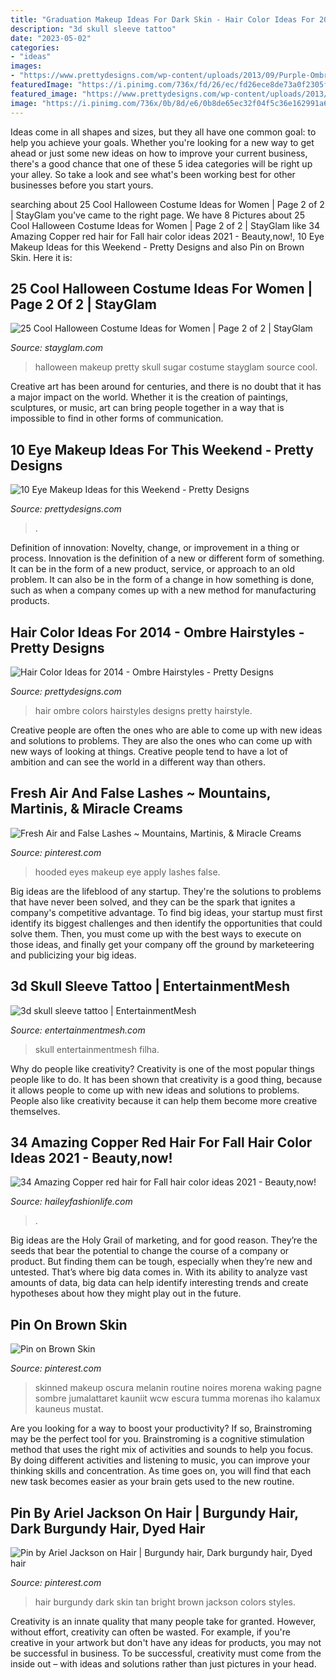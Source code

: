 ```yaml
---
title: "Graduation Makeup Ideas For Dark Skin - Hair Color Ideas For 2014"
description: "3d skull sleeve tattoo"
date: "2023-05-02"
categories:
- "ideas"
images:
- "https://www.prettydesigns.com/wp-content/uploads/2013/09/Purple-Ombre-Hair-2014.jpg"
featuredImage: "https://i.pinimg.com/736x/fd/26/ec/fd26ece8de73a0f2305f7f7265297b7d.jpg"
featured_image: "https://www.prettydesigns.com/wp-content/uploads/2013/09/Purple-Ombre-Hair-2014.jpg"
image: "https://i.pinimg.com/736x/0b/8d/e6/0b8de65ec32f04f5c36e162991a64977--dark-burgundy-hair-hair-color-ideas.jpg"
---
```



Ideas come in all shapes and sizes, but they all have one common goal: to help you achieve your goals. Whether you're looking for a new way to get ahead or just some new ideas on how to improve your current business, there's a good chance that one of these 5 idea categories will be right up your alley. So take a look and see what's been working best for other businesses before you start yours.

	

		
searching about 25 Cool Halloween Costume Ideas for Women | Page 2 of 2 | StayGlam you've came to the right page. We have 8 Pictures about 25 Cool Halloween Costume Ideas for Women | Page 2 of 2 | StayGlam like 34 Amazing Copper red hair for Fall hair color ideas 2021 - Beauty,now!, 10 Eye Makeup Ideas for this Weekend - Pretty Designs and also Pin on Brown Skin. Here it is:
		
    
## 25 Cool Halloween Costume Ideas For Women | Page 2 Of 2 | StayGlam

<img loading=lazy src="https://stayglam.com/wp-content/uploads/2018/08/Pretty-Sugarskull-Halloween-Makeup-Idea.jpg" onerror="this.onerror=null;this.src='https://tse3.mm.bing.net/th?id=OIP.eaEkn8pn1_vrtmOW8WnwSwAAAA&amp;pid=15.1';" alt="25 Cool Halloween Costume Ideas for Women | Page 2 of 2 | StayGlam">

_Source: stayglam.com_

>halloween makeup pretty skull sugar costume stayglam source cool. 

	

Creative art has been around for centuries, and there is no doubt that it has a major impact on the world. Whether it is the creation of paintings, sculptures, or music, art can bring people together in a way that is impossible to find in other forms of communication.

    
## 10 Eye Makeup Ideas For This Weekend - Pretty Designs

<img loading=lazy src="https://www.prettydesigns.com/wp-content/uploads/2014/11/Blue-Eyeshadow.jpg" onerror="this.onerror=null;this.src='https://tse4.mm.bing.net/th?id=OIP.Z9lWGs8HLrCQ-MrdYezmzQHaQN&amp;pid=15.1';" alt="10 Eye Makeup Ideas for this Weekend - Pretty Designs">

_Source: prettydesigns.com_

>. 

	

Definition of innovation: Novelty, change, or improvement in a thing or process.
Innovation is the definition of a new or different form of something. It can be in the form of a new product, service, or approach to an old problem. It can also be in the form of a change in how something is done, such as when a company comes up with a new method for manufacturing products.

    
## Hair Color Ideas For 2014 - Ombre Hairstyles - Pretty Designs

<img loading=lazy src="https://www.prettydesigns.com/wp-content/uploads/2013/09/Purple-Ombre-Hair-2014.jpg" onerror="this.onerror=null;this.src='https://tse4.mm.bing.net/th?id=OIP.BjrTKUxV1qivu4sncU_QCAHaKt&amp;pid=15.1';" alt="Hair Color Ideas for 2014 - Ombre Hairstyles - Pretty Designs">

_Source: prettydesigns.com_

>hair ombre colors hairstyles designs pretty hairstyle. 

	

Creative people are often the ones who are able to come up with new ideas and solutions to problems. They are also the ones who can come up with new ways of looking at things. Creative people tend to have a lot of ambition and can see the world in a different way than others.

    
## Fresh Air And False Lashes ~ Mountains, Martinis, &amp; Miracle Creams

<img loading=lazy src="https://i.pinimg.com/736x/fd/26/ec/fd26ece8de73a0f2305f7f7265297b7d.jpg" onerror="this.onerror=null;this.src='https://tse3.mm.bing.net/th?id=OIP.vMSPLJ19w6CMJ4PNcubtMQHaLG&amp;pid=15.1';" alt="Fresh Air and False Lashes ~ Mountains, Martinis, &amp; Miracle Creams">

_Source: pinterest.com_

>hooded eyes makeup eye apply lashes false. 

	

Big ideas are the lifeblood of any startup. They're the solutions to problems that have never been solved, and they can be the spark that ignites a company's competitive advantage. To find big ideas, your startup must first identify its biggest challenges and then identify the opportunities that could solve them. Then, you must come up with the best ways to execute on those ideas, and finally get your company off the ground by marketeering and publicizing your big ideas.

    
## 3d Skull Sleeve Tattoo | EntertainmentMesh

<img loading=lazy src="https://i0.wp.com/entertainmentmesh.com/wp-content/uploads/2017/08/3d-skull-sleeve-tattoo.jpg?ssl=1" onerror="this.onerror=null;this.src='https://tse4.mm.bing.net/th?id=OIP.3fjisNJ2R-Occ1OmvBJVvwHaHa&amp;pid=15.1';" alt="3d skull sleeve tattoo | EntertainmentMesh">

_Source: entertainmentmesh.com_

>skull entertainmentmesh filha. 

	

Why do people like creativity?
Creativity is one of the most popular things people like to do. It has been shown that creativity is a good thing, because it allows people to come up with new ideas and solutions to problems. People also like creativity because it can help them become more creative themselves.

    
## 34 Amazing Copper Red Hair For Fall Hair Color Ideas 2021 - Beauty,now!

<img loading=lazy src="https://haileyfashionlife.com/wp-content/uploads/2021/08/1.jpg" onerror="this.onerror=null;this.src='https://tse4.mm.bing.net/th?id=OIP.Dsi1YHFAKAoXSu4Bc_gQCwHaNK&amp;pid=15.1';" alt="34 Amazing Copper red hair for Fall hair color ideas 2021 - Beauty,now!">

_Source: haileyfashionlife.com_

>. 

	

Big ideas are the Holy Grail of marketing, and for good reason. They’re the seeds that bear the potential to change the course of a company or product. But finding them can be tough, especially when they’re new and untested. That’s where big data comes in. With its ability to analyze vast amounts of data, big data can help identify interesting trends and create hypotheses about how they might play out in the future.

    
## Pin On Brown Skin

<img loading=lazy src="https://i.pinimg.com/736x/f3/f5/4d/f3f54d94456b837ab85ac45115ccd2f7.jpg" onerror="this.onerror=null;this.src='https://tse1.mm.bing.net/th?id=OIP.cNQ--i-7Km2SbDwx3z5QEQHaK5&amp;pid=15.1';" alt="Pin on Brown Skin">

_Source: pinterest.com_

>skinned makeup oscura melanin routine noires morena waking pagne sombre jumalattaret kauniit wcw escura tumma morenas iho kalamux kauneus mustat. 

	

Are you looking for a way to boost your productivity? If so, Brainstroming may be the perfect tool for you. Brainstroming is a cognitive stimulation method that uses the right mix of activities and sounds to help you focus. By doing different activities and listening to music, you can improve your thinking skills and concentration. As time goes on, you will find that each new task becomes easier as your brain gets used to the new routine.

    
## Pin By Ariel Jackson On Hair | Burgundy Hair, Dark Burgundy Hair, Dyed Hair

<img loading=lazy src="https://i.pinimg.com/736x/0b/8d/e6/0b8de65ec32f04f5c36e162991a64977--dark-burgundy-hair-hair-color-ideas.jpg" onerror="this.onerror=null;this.src='https://tse2.mm.bing.net/th?id=OIP.axDBt7jLHSq6OXsKgW72ZQHaJ3&amp;pid=15.1';" alt="Pin by Ariel Jackson on Hair | Burgundy hair, Dark burgundy hair, Dyed hair">

_Source: pinterest.com_

>hair burgundy dark skin tan bright brown jackson colors styles. 

	

Creativity is an innate quality that many people take for granted. However, without effort, creativity can often be wasted. For example, if you're creative in your artwork but don't have any ideas for products, you may not be successful in business. To be successful, creativity must come from the inside out – with ideas and solutions rather than just pictures in your head.


